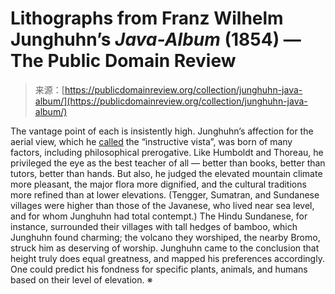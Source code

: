 <!--yml
category: 未分类
date: 2024-05-27 14:57:34
-->

# Lithographs from Franz Wilhelm Junghuhn’s *Java-Album* (1854) — The Public Domain Review

> 来源：[https://publicdomainreview.org/collection/junghuhn-java-album/](https://publicdomainreview.org/collection/junghuhn-java-album/)

[](#p-0-5)

The vantage point of each is insistently high. Junghuhn’s affection for the aerial view, which he [called](http://www.caans-acaen.ca/Journal/issues_online/Issue_XVII_i_ii_1996/BEEKMAN.pdf) the “instructive vista”, was born of many factors, including philosophical prerogative. Like Humboldt and Thoreau, he privileged the eye as the best teacher of all — better than books, better than tutors, better than hands. But also, he judged the elevated mountain climate more pleasant, the major flora more dignified, and the cultural traditions more refined than at lower elevations. (Tengger, Sumatran, and Sundanese villages were higher than those of the Javanese, who lived near sea level, and for whom Junghuhn had total contempt.) The Hindu Sundanese, for instance, surrounded their villages with tall hedges of bamboo, which Junghuhn found charming; the volcano they worshiped, the nearby Bromo, struck him as deserving of worship. Junghuhn came to the conclusion that height truly does equal greatness, and mapped his preferences accordingly. One could predict his fondness for specific plants, animals, and humans based on their level of elevation. ※